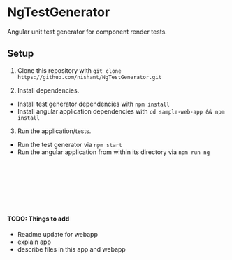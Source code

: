 # NgTestGenerator
Angular unit test generator for component render tests.

## Setup
1. Clone this repository with `git clone https://github.com/nishant/NgTestGenerator.git`
   
2. Install dependencies.
* Install test generator dependencies with `npm install`
* Install angular application dependencies with `cd sample-web-app && npm install`

3. Run the application/tests.
* Run the test generator via `npm start`
* Run the angular application from within its directory via `npm run ng`

<br>
<br>
<br>
<br>
<br>
<br>

#### TODO: Things to add
* Readme update for webapp
* explain app
* describe files in this app and webapp





